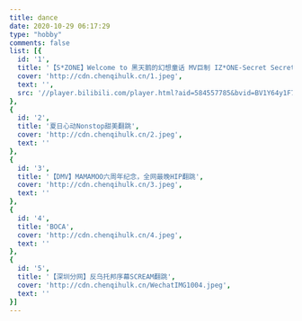 ```yaml
---
title: dance
date: 2020-10-29 06:17:29
type: "hobby"
comments: false
list: [{
  id: '1',
  title: '【S*ZONE】Welcome to 黑天鹅的幻想童话 MV巨制 IZ*ONE-Secret Secret Story of the Swan全员翻跳',
  cover: 'http://cdn.chenqihulk.cn/1.jpeg',
  text: '',
  src: '//player.bilibili.com/player.html?aid=584557785&bvid=BV1Y64y1F739&cid=236781621&page=1'
},
{
  id: '2',
  title: '夏日心动Nonstop甜美翻跳',
  cover: 'http://cdn.chenqihulk.cn/2.jpeg',
  text: ''
},
{
  id: '3',
  title: '【DMV】MAMAMOO六周年纪念，全网最晚HIP翻跳',
  cover: 'http://cdn.chenqihulk.cn/3.jpeg',
  text: ''
},
{
  id: '4',
  title: 'BOCA',
  cover: 'http://cdn.chenqihulk.cn/4.jpeg',
  text: ''
},
{
  id: '5',
  title: '【深圳分网】反乌托邦序幕SCREAM翻跳',
  cover: 'http://cdn.chenqihulk.cn/WechatIMG1004.jpeg',
  text: ''
}]
---
```

<!--http://cdn.chenqihulk.cn/14711605170807_.pic_hd.jpg-->